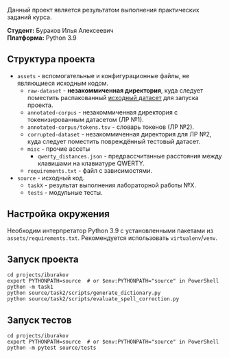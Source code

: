 Данный проект является результатом выполнения практических заданий курса.

**Студент:** Бураков Илья Алексеевич<br>
**Платформа:** Python 3.9

## Структура проекта

* `assets` - вспомогательные и конфигурационные файлы, не являющиеся исходным кодом.
    * `raw-dataset` - **незакоммиченная директория**, куда следует поместить
      распакованный [исходный датасет](http://qwone.com/~jason/20Newsgroups/20news-bydate.tar.gz) для запуска проекта.
    * `annotated-corpus` - незакоммиченная директория с токенизированным датасетом (ЛР №1).
    * `annotated-corpus/tokens.tsv` - словарь токенов (ЛР №2).
    * `corrupted-dataset` - незакоммиченная директория для ЛР №2, куда следует поместить повреждённый тестовый датасет.
    * `misc` - прочие ассеты
      * `qwerty_distances.json` - предрассчитанные расстояния между клавишами на клавиатуре QWERTY.
    * `requirements.txt` - файл с зависимостями.
* `source` - исходный код.
    * `taskX` - результат выполнения лабораторной работы №X.
    * `tests` - модульные тесты.

## Настройка окружения

Необходим интерпретатор Python 3.9 с установленными пакетами из `assets/requirements.txt`. Рекомендуется использовать
`virtualenv`/`venv`.

## Запуск проекта

```shell
cd projects/iburakov
export PYTHONPATH=source  # or $env:PYTHONPATH="source" in PowerShell
python -m task1 
python source/task2/scripts/generate_dictionary.py
python source/task2/scripts/evaluate_spell_correction.py
```

## Запуск тестов

```shell
cd projects/iburakov
export PYTHONPATH=source  # or $env:PYTHONPATH="source" in PowerShell
python -m pytest source/tests 
```